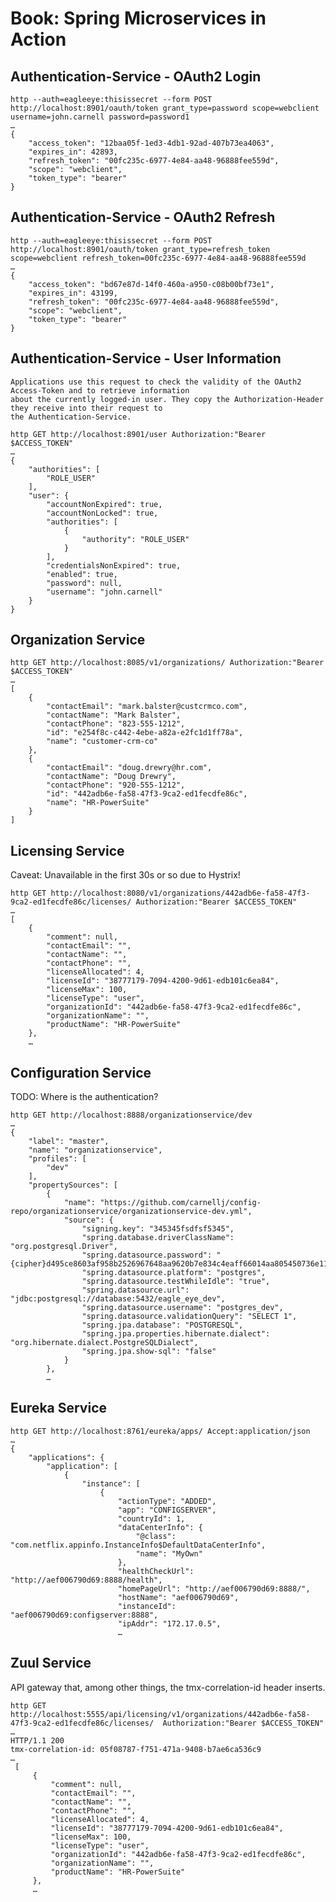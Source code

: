 Book: Spring Microservices in Action
====================================



Authentication-Service - OAuth2 Login
-------------------------------------

    http --auth=eagleeye:thisissecret --form POST http://localhost:8901/oauth/token grant_type=password scope=webclient username=john.carnell password=password1
    …
    {
        "access_token": "12baa05f-1ed3-4db1-92ad-407b73ea4063",
        "expires_in": 42893,
        "refresh_token": "00fc235c-6977-4e84-aa48-96888fee559d",
        "scope": "webclient",
        "token_type": "bearer"
    }

Authentication-Service - OAuth2 Refresh
---------------------------------------

    http --auth=eagleeye:thisissecret --form POST http://localhost:8901/oauth/token grant_type=refresh_token scope=webclient refresh_token=00fc235c-6977-4e84-aa48-96888fee559d
    …
    {
        "access_token": "bd67e87d-14f0-460a-a950-c08b00bf73e1",
        "expires_in": 43199,
        "refresh_token": "00fc235c-6977-4e84-aa48-96888fee559d",
        "scope": "webclient",
        "token_type": "bearer"
    }

Authentication-Service - User Information
-----------------------------------------

    Applications use this request to check the validity of the OAuth2 Access-Token and to retrieve information
    about the currently logged-in user. They copy the Authorization-Header they receive into their request to
    the Authentication-Service.

    http GET http://localhost:8901/user Authorization:"Bearer $ACCESS_TOKEN"
    …
    {
        "authorities": [
            "ROLE_USER"
        ],
        "user": {
            "accountNonExpired": true,
            "accountNonLocked": true,
            "authorities": [
                {
                    "authority": "ROLE_USER"
                }
            ],
            "credentialsNonExpired": true,
            "enabled": true,
            "password": null,
            "username": "john.carnell"
        }
    }

Organization Service
--------------------

    http GET http://localhost:8085/v1/organizations/ Authorization:"Bearer $ACCESS_TOKEN"
    …
    [
        {
            "contactEmail": "mark.balster@custcrmco.com",
            "contactName": "Mark Balster",
            "contactPhone": "823-555-1212",
            "id": "e254f8c-c442-4ebe-a82a-e2fc1d1ff78a",
            "name": "customer-crm-co"
        },
        {
            "contactEmail": "doug.drewry@hr.com",
            "contactName": "Doug Drewry",
            "contactPhone": "920-555-1212",
            "id": "442adb6e-fa58-47f3-9ca2-ed1fecdfe86c",
            "name": "HR-PowerSuite"
        }
    ]

Licensing Service
------------------

Caveat: Unavailable in the first 30s or so due to Hystrix!

    http GET http://localhost:8080/v1/organizations/442adb6e-fa58-47f3-9ca2-ed1fecdfe86c/licenses/ Authorization:"Bearer $ACCESS_TOKEN"
    …
    [
        {
            "comment": null,
            "contactEmail": "",
            "contactName": "",
            "contactPhone": "",
            "licenseAllocated": 4,
            "licenseId": "38777179-7094-4200-9d61-edb101c6ea84",
            "licenseMax": 100,
            "licenseType": "user",
            "organizationId": "442adb6e-fa58-47f3-9ca2-ed1fecdfe86c",
            "organizationName": "",
            "productName": "HR-PowerSuite"
        },
        …
    
Configuration Service
---------------------

TODO: Where is the authentication?

    http GET http://localhost:8888/organizationservice/dev
    …
    {
        "label": "master", 
        "name": "organizationservice", 
        "profiles": [
            "dev"
        ], 
        "propertySources": [
            {
                "name": "https://github.com/carnellj/config-repo/organizationservice/organizationservice-dev.yml", 
                "source": {
                    "signing.key": "345345fsdfsf5345", 
                    "spring.database.driverClassName": "org.postgresql.Driver", 
                    "spring.datasource.password": "{cipher}d495ce8603af958b2526967648aa9620b7e834c4eaff66014aa805450736e119", 
                    "spring.datasource.platform": "postgres", 
                    "spring.datasource.testWhileIdle": "true",
                    "spring.datasource.url": "jdbc:postgresql://database:5432/eagle_eye_dev",
                    "spring.datasource.username": "postgres_dev",
                    "spring.datasource.validationQuery": "SELECT 1",
                    "spring.jpa.database": "POSTGRESQL",
                    "spring.jpa.properties.hibernate.dialect": "org.hibernate.dialect.PostgreSQLDialect",
                    "spring.jpa.show-sql": "false"
                }
            },
            …

Eureka Service
--------------

    http GET http://localhost:8761/eureka/apps/ Accept:application/json
    …
    {
        "applications": {
            "application": [
                {
                    "instance": [
                        {
                            "actionType": "ADDED", 
                            "app": "CONFIGSERVER", 
                            "countryId": 1, 
                            "dataCenterInfo": {
                                "@class": "com.netflix.appinfo.InstanceInfo$DefaultDataCenterInfo", 
                                "name": "MyOwn"
                            }, 
                            "healthCheckUrl": "http://aef006790d69:8888/health", 
                            "homePageUrl": "http://aef006790d69:8888/", 
                            "hostName": "aef006790d69", 
                            "instanceId": "aef006790d69:configserver:8888", 
                            "ipAddr": "172.17.0.5", 
                            …

Zuul Service
------------

API gateway that, among other things, the tmx-correlation-id header inserts.

    http GET http://localhost:5555/api/licensing/v1/organizations/442adb6e-fa58-47f3-9ca2-ed1fecdfe86c/licenses/  Authorization:"Bearer $ACCESS_TOKEN"
    …
    HTTP/1.1 200
    tmx-correlation-id: 05f08787-f751-471a-9408-b7ae6ca536c9
    …
     [
         {
             "comment": null,
             "contactEmail": "",
             "contactName": "",
             "contactPhone": "",
             "licenseAllocated": 4,
             "licenseId": "38777179-7094-4200-9d61-edb101c6ea84",
             "licenseMax": 100,
             "licenseType": "user",
             "organizationId": "442adb6e-fa58-47f3-9ca2-ed1fecdfe86c",
             "organizationName": "",
             "productName": "HR-PowerSuite"
         },
         …
         
         
                            
